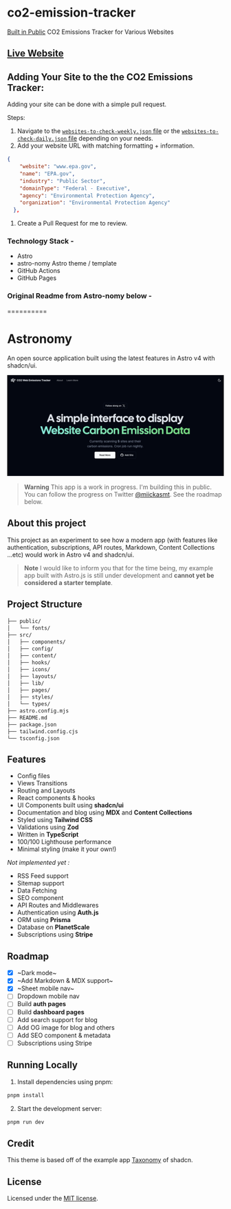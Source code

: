 # co2-emission-tracker
[Built in Public]([url](https://twitter.com/cdt5058/status/1760840540378071176)) CO2 Emissions Tracker for Various Websites

## [Live Website](co2.ignitebright.com)

## Adding Your Site to the the CO2 Emissions Tracker:
Adding your site can be done with a simple pull request.

Steps:
1. Navigate to the [`websites-to-check-weekly.json` file]([url](https://github.com/ctrimm/co2-emission-tracker/blob/main/websites-to-check-weekly-list.json)) or the [`websites-to-check-daily.json` file]([url](https://github.com/ctrimm/co2-emission-tracker/blob/main/websites-to-check-daily-list.json)) depending on your needs.
1. Add your website URL with matching formatting + information.
```json
{
    "website": "www.epa.gov",
    "name": "EPA.gov",
    "industry": "Public Sector",
    "domainType": "Federal - Executive",
    "agency": "Environmental Protection Agency",
    "organization": "Environmental Protection Agency"
  },
```
1. Create a Pull Request for me to review.

### Technology Stack -
- Astro
- astro-nomy Astro theme / template
- GitHub Actions
- GitHub Pages
  
### Original Readme from Astro-nomy below - 

==========

# Astronomy

An open source application built using the latest features in Astro v4 with shadcn/ui.

![blog](public/og.jpg)

> **Warning**
> This app is a work in progress. I'm building this in public. You can follow the progress on Twitter [@miickasmt](https://twitter.com/miickasmt).
> See the roadmap below.

## About this project

This project as an experiment to see how a modern app (with features like authentication, subscriptions, API routes, Markdown, Content Collections ...etc) would work in Astro v4 and shadcn/ui.

> **Note**
> I would like to inform you that for the time being, my example app built with Astro.js is still under development and **cannot yet be considered a starter template**.

## Project Structure

```
├── public/
│   └── fonts/
├── src/
│   ├── components/
│   ├── config/
│   ├── content/
│   ├── hooks/
│   ├── icons/
│   ├── layouts/
│   ├── lib/
│   ├── pages/
│   ├── styles/
│   └── types/
├── astro.config.mjs
├── README.md
├── package.json
├── tailwind.config.cjs
└── tsconfig.json
```

## Features

- Config files
- Views Transitions
- Routing and Layouts
- React components & hooks
- UI Components built using **shadcn/ui**
- Documentation and blog using **MDX** and **Content Collections**
- Styled using **Tailwind CSS**
- Validations using **Zod**
- Written in **TypeScript**
- 100/100 Lighthouse performance
- Minimal styling (make it your own!)

_Not implemented yet :_

- RSS Feed support
- Sitemap support
- Data Fetching
- SEO component
- API Routes and Middlewares
- Authentication using **Auth.js**
- ORM using **Prisma**
- Database on **PlanetScale**
- Subscriptions using **Stripe**

## Roadmap

- [x] ~Dark mode~
- [x] ~Add Markdown & MDX support~
- [x] ~Sheet mobile nav~
- [ ] Dropdown mobile nav
- [ ] Build **auth pages**
- [ ] Build **dashboard pages**
- [ ] Add search support for blog
- [ ] Add OG image for blog and others
- [ ] Add SEO component & metadata
- [ ] Subscriptions using Stripe

## Running Locally

1. Install dependencies using pnpm:

```sh
pnpm install
```

2. Start the development server:

```sh
pnpm run dev
```

## Credit

This theme is based off of the example app [Taxonomy](https://tx.shadcn.com/) of shadcn.

## License

Licensed under the [MIT license](https://github.com/mickasmt/astro-nomy/blob/main/LICENSE.md).
